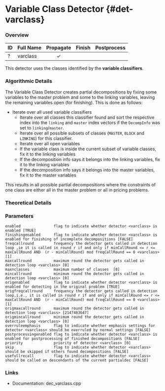 # Variable Class Detector {#det-varclass}

### Overview

| ID |          Full Name          | Propagate | Finish | Postprocess |
|----|-----------------------------|:---------:|:------:|:-----------:|
| ?  | varclass                    | ✓ |   |   |

This detector uses the classes identified by the **variable classifiers**.

### Algorithmic Details

The Variable Class Detector creates partial decompositions by fixing some variables to the master problem and some to the linking variables, leaving the remaining variables open (for finishing). This is done as follows:
 * Iterate over all used variable classifiers
   * Iterate over all classes this classifier found and sort the respective index into the `linking` and `master` index vectors if the `DecompInfo` was set to `linking`/`master`.
   * Iterate over all possible subsets of classes (`MASTER`, `BLOCK` and `LINKING`) for this classifier.
    * Iterate over all open variables
     * If the variable class is inside the current subset of variable classes, fix it to the linking variables
     * If the decomposition info says it belongs into the linking variables, fix it to the linking variables
     * If the decomposition info says it belongs into the master variables, fix it to the master variables

This results in all possible partial decompositions where the constraints of one class are either all in the master problem or all in pricing problems.

### Theoretical Details

### Parameters

    enabled               flag to indicate whether detector <varclass> is enabled [TRUE]
    finishingenabled      flag to indicate whether detector <varclass> is enabled for finishing of incomplete decompositions [FALSE]
    freqcallround         frequency the detector gets called in detection loop ,ie it is called in round r if and only if minCallRound <= r <= maxCallRound AND  (r - minCallRound) mod freqCallRound == 0 <varclass> [1]
    maxcallround          maximum round the detector gets called in detection loop <varclass> [0]
    maxnclasses           maximum number of classes  [8]
    mincallround          minimum round the detector gets called in detection loop <varclass> [0]
    origenabled           flag to indicate whether detector <varclass> is enabled for detecting in the original problem [TRUE]
    origfreqcallround     frequency the detector gets called in detection loop,i.e., it is called in round r if and only if minCallRound <= r <= maxCallRound AND  (r - minCallRound) mod freqCallRound == 0 <varclass> [1]
    origmaxcallround      maximum round the detector gets called in detection loop <varclass> [2147483647]
    origmincallround      minimum round the detector gets called in detection loop <varclass> [0]
    overruleemphasis      flag to indicate whether emphasis settings for detector <varclass> should be overruled by normal settings [FALSE]
    postprocessingenabled flag to indicate whether detector <varclass> is enabled for postprocessing of finished decompositions [FALSE]
    priority              priority of detector <varclass> [0]
    skip                  flag to indicate whether detector <varclass> should be skipped if others found decompositions [FALSE]
    usefullrecall         flag to indicate whether detector <varclass> should be called on descendants of the current partialdec [FALSE]


### Links
 * Documentation: dec_varclass.cpp
